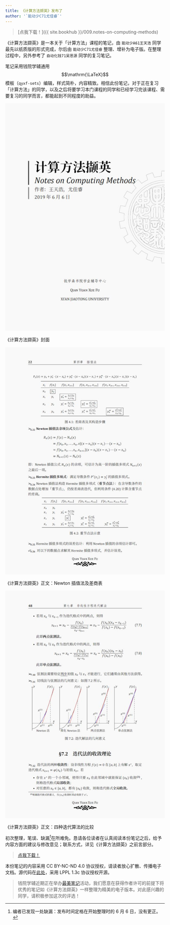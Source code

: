 ```yaml
---
title: 《计算方法撷英》发布了
author: '`能动少C71尤佳睿`'
---
```


> [点我下载！]({{ site.bookhub }}/009.notes-on-computing-methods)

《计算方法撷英》是一本关于「计算方法」课程的笔记，由 `能动少A61王天浩` 同学最先以纸质版的形式完成，尔后由 `能动少C71尤佳睿` 整理、增补为电子版。在整理过程中，另外参考了 `自动化钱71吴思源` 同学的复习笔记。

笔记采用钱院学辅通用 $$\mathrm{\LaTeX}$$ 模板（`qyxf-sets`）编辑，样式简朴，内容精致。相信此份笔记，对于正在复习「计算方法」的同学，以及之后将要学习本门课程的同学和已经学习完该课程、需要复习的同学而言，都能起到不同程度的助益。

![cover](/img/notes-on-computing-methods-published/notes-1.jpg)

<fig-cap>《计算方法撷英》封面</fig-cap>

![chapter4](/img/notes-on-computing-methods-published/notes-3.jpg)

<fig-cap>《计算方法撷英》正文：Newton 插值法及差商表</fig-cap>

![chapter7](/img/notes-on-computing-methods-published/notes-2.jpg)

<fig-cap>《计算方法撷英》正文：四种迭代算法的比较</fig-cap>

初次整理，笔误、缺漏[^1]在所难免。恳请各位读者在认真阅读本份笔记之后，给予内容方面的建议与修改意见；联系方式，详见《计算方法撷英》之前言部分。

[^1]: 编者已发现一处缺漏：发布时间定格在开始整理时的 6 月 6 日，没有更正。

> [点我下载！](/BookHub/009.notes-on-computing-methods)


本份笔记的内容采用 CC BY-NC-ND 4.0 协议授权，请读者放心扩散、传播电子文档。源代码在[此处](https://github.com/qyxf/notes-on-computing-methods)，采用 LPPL 1.3c 协议授权开源。

> 钱院学辅近期正在举办[最美笔记](/2019/11/25/call-of-beautiful-notes)活动，我们愿意在获得作者许可的前提下将优秀的笔记如《计算方法撷英》一样整理为精美的电子版本。对此感兴趣的同学，请积极参加这次的评选！
